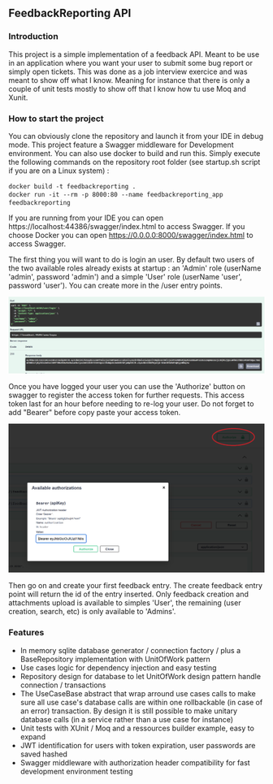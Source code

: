 ## FeedbackReporting API

### Introduction
This project is a simple implementation of a feedback API. Meant to be use in an application where you want your user to submit some bug report or simply open tickets.
This was done as a job interview exercice and was meant to show off what I know. Meaning for instance that there is only a couple of unit tests mostly to show off that I know how tu use Moq and Xunit.

### How to start the project
You can obviously clone the repository and launch it from your IDE in debug mode. This project feature a Swagger middleware for Development environment.
You can also use docker to build and run this. Simply execute the following commands on the repository root folder (see startup.sh script if you are on a Linux system) :

```
docker build -t feedbackreporting .
docker run -it --rm -p 8000:80 --name feedbackreporting_app feedbackreporting
```

If you are running from your IDE you can open https://localhost:44386/swagger/index.html to access Swagger.
If you choose Docker you can open https://0.0.0.0:8000/swagger/index.html to access Swagger.

The first thing you will want to do is login an user. By default two users of the two available roles already exists at startup : an 'Admin' role (userName 'admin', password 'admin') and a simple 'User' role (userName 'user', password 'user'). You can create more in the /user entry points.

![Admin login](/ReadmeImages/login_admin.PNG?raw=true "Admin login exemple")

Once you have logged your user you can use the 'Authorize' button on swagger to register the access token for further requests. This access token last for an hour before needing to re-log your user. Do not forget to add "Bearer" before copy paste your access token.

![Access Token](/ReadmeImages/set_access_token_swagger.PNG?raw=true "Authorization header")

Then go on and create your first feedback entry. The create feedback entry point will return the id of the entry inserted. Only feedback creation and attachments upload is available to simples 'User', the remaining (user creation, search, etc) is only available to 'Admins'.

### Features
- In memory sqlite database generator / connection factory / plus a BaseRepository implementation with UnitOfWork pattern
- Use cases logic for dependency injection and easy testing
- Repository design for database to let UnitOfWork design pattern handle connection / transactions
- The UseCaseBase abstract that wrap arround use cases calls to make sure all use case's database calls are within one rollbackable (in case of an error) transaction. By design it is still possible to make unitary database calls (in a service rather than a use case for instance)
- Unit tests with XUnit / Moq and a ressources builder example, easy to expand
- JWT identification for users with token expiration, user passwords are saved hashed
- Swagger middleware with authorization header compatibility for fast development environment testing